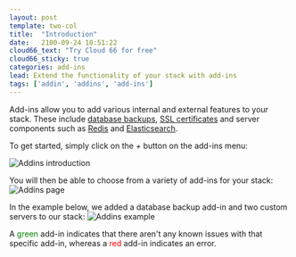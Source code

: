 ```yaml
---
layout: post
template: two-col
title:  "Introduction"
date:   2100-09-24 10:51:22
cloud66_text: "Try Cloud 66 for free"
cloud66_sticky: true
categories: add-ins
lead: Extend the functionality of your stack with add-ins
tags: ['addin', 'addins', 'add-ins']
---
```


Add-ins allow you to add various internal and external features to your stack. These include [database backups](/add-ins/backups.html), [SSL certificates](/add-ins/ssl.html) and server components such as [Redis](/add-ins/redis.html) and [Elasticsearch](/add-ins/elasticsearch.html).

To get started, simply click on the _+_ button on the add-ins menu:

![Addins introduction](http://cdn.cloud66.com/images/help/addins_introduction.png)

You will then be able to choose from a variety of add-ins for your stack:
![Addins page](http://cdn.cloud66.com/images/help/addins_page.png)

In the example below, we added a database backup add-in and two custom servers to our stack:
![Addins example](http://cdn.cloud66.com/images/help/addins_example.png)

A <font color="green">green</font> add-in indicates that there aren't any known issues with that specific add-in, whereas a <font color="red">red</font> add-in indicates an error.